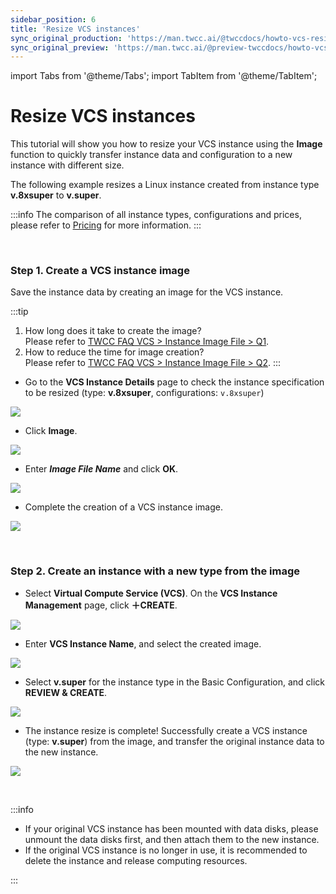 ```yaml
---
sidebar_position: 6
title: 'Resize VCS instances'
sync_original_production: 'https://man.twcc.ai/@twccdocs/howto-vcs-resize-instance-en' 
sync_original_preview: 'https://man.twcc.ai/@preview-twccdocs/howto-vcs-resize-instance-en' 
---
```


import Tabs from '@theme/Tabs';
import TabItem from '@theme/TabItem';

# Resize VCS instances

This tutorial will show you how to resize your VCS instance using the **Image** function to quickly transfer instance data and configuration to a new instance with different size.

The following example resizes a Linux instance created from instance type **v.8xsuper** to **v.super**.

:::info
The comparison of all instance types, configurations and prices, please refer to [<ins>Pricing</ins>](https://man.twcc.ai/@twccdocs/SJWlN3YDr?type=view#虛擬運算服務-Virtual-Compute-Service-VCS) for more information.
:::


<br/>



### Step 1. Create a VCS instance image

Save the instance data by creating an image for the VCS instance.

:::tip
1. How long does it take to create the image?<br/>
Please refer to [<ins>TWCC FAQ VCS > Instance Image File > Q1</ins>](https://man.twcc.ai/@twccdocs/faq-en/https%3A%2F%2Fman.twcc.ai%2F%40twccdocs%2Ffaq-vcs-zh#%E5%80%8B%E9%AB%94%E5%BF%AB%E7%85%A7).
2. How to reduce the time for image creation?<br/>
Please refer to [<ins>TWCC FAQ VCS > Instance Image File > Q2</ins>](https://man.twcc.ai/@twccdocs/faq-en/https%3A%2F%2Fman.twcc.ai%2F%40twccdocs%2Ffaq-vcs-en#%E5%80%8B%E9%AB%94%E5%BF%AB%E7%85%A7).
:::

- Go to the **VCS Instance Details** page to check the instance specification to be resized (type: **v.8xsuper**, configurations: `v.8xsuper`)

![](https://cos.twcc.ai/SYS-MANUAL/uploads/upload_fcf77e04045a58e62b5fb56f1093b437.png)


- Click **Image**.

![](https://cos.twcc.ai/SYS-MANUAL/uploads/upload_decf1e057354dab8a234c9a7ef37419d.png)

- Enter ***Image File Name*** and click **OK**.

![](https://user-images.githubusercontent.com/67446293/203542732-f8d5493a-11b7-4516-94ec-1f05532c73d6.png)

- Complete the creation of a VCS instance image.

![](https://cos.twcc.ai/SYS-MANUAL/uploads/upload_e5ab95872b7a3f15009a7079b452b244.png)


<br/>



### Step 2. Create an instance with a new type from the image

- Select **Virtual Compute Service (VCS)**. On the **VCS Instance Management** page, click **＋CREATE**.

![](https://cos.twcc.ai/SYS-MANUAL/uploads/upload_2be4f164f3529616554c7a2531e511ca.png)

- Enter **VCS Instance Name**, and select the created image.

![](https://cos.twcc.ai/SYS-MANUAL/uploads/upload_41e16f56cb54c69d9f4bbe56f1192b7e.png)

- Select **v.super** for the instance type in the Basic Configuration, and click **REVIEW & CREATE**.

![](https://cos.twcc.ai/SYS-MANUAL/uploads/upload_936cbfb01132c6d389f63a8013b35df7.png)

- The instance resize is complete! Successfully create a VCS instance (type: **v.super**) from the image, and transfer the original instance data to the new instance.

![](https://cos.twcc.ai/SYS-MANUAL/uploads/upload_3d6dda75fb5cc901749febfbd9d71c93.png)

<br/>



:::info

- If your original VCS instance has been mounted with data disks, please unmount the data disks first, and then attach them to the new instance.
- If the original VCS instance is no longer in use, it is recommended to delete the instance and release computing resources.

:::